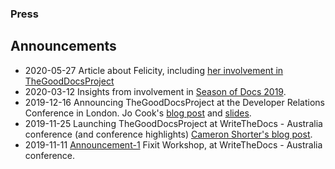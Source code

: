 
### Press

## Announcements

*   2020-05-27 Article about Felicity, including [her involvement in TheGoodDocsProject](https://typo3.org/article/typo3-book-report-whos-writing-the-typo3-book)
*   2020-03-12 Insights from involvement in [Season of Docs 2019](http://cameronshorter.blogspot.com/2020/03/insights-from-mixing-writers-with-open.html).
*   2019-12-16 Announcing TheGoodDocsProject at the Developer Relations Conference in London. Jo Cook's [blog post](https://archaeogeek.com/blog/2019/12/15/devrelcon2019/) and [slides](https://github.com/archaeogeek/devrelcon2019).
*   2019-11-25 Launching TheGoodDocsProject at WriteTheDocs - Australia conference (and conference highlights) [Cameron Shorter's blog post](http://cameronshorter.blogspot.com/2019/11/launching-thegooddocsproject.html).
*   2019-11-11 [Announcement-1](https://github.com/thegooddocsproject/governance/wiki/Announcement-1) Fixit Workshop, at WriteTheDocs - Australia conference.
